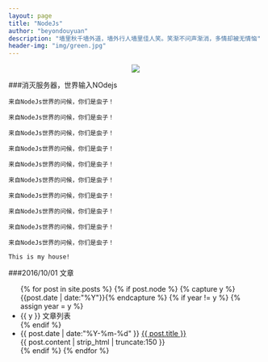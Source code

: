 ```yaml
---
layout: page
title: "NodeJs"
author: "beyondouyuan"
description: "墙里秋千墙外道，墙外行人墙里佳人笑。笑渐不问声渐消，多情却被无情恼"
header-img: "img/green.jpg"
---
```



<center>
    <p><img src="http://7xlfkx.com1.z0.glb.clouddn.com/white2.jpg" align="center"></p>
</center>

###消灭服务器，世界输入NOdejs



	来自NodeJs世界的问候，你们是虫子！

	来自NodeJs世界的问候，你们是虫子！

	来自NodeJs世界的问候，你们是虫子！

	来自NodeJs世界的问候，你们是虫子！

	来自NodeJs世界的问候，你们是虫子！

	来自NodeJs世界的问候，你们是虫子！

	来自NodeJs世界的问候，你们是虫子！

	来自NodeJs世界的问候，你们是虫子！

	来自NodeJs世界的问候，你们是虫子！

	来自NodeJs世界的问候，你们是虫子！

	This is my house!

###2016/10/01 文章

<!-- - [《NodeJs初成长》](https://beyondouyuan.github.io/blog/2016/09/30/nodejs-study-part1/) -->


<!-- 文章列表 -->
<ul class="listing">
{% for post in site.posts %}
  {% if post.node %}
  <!-- 时间轴标记 -->
  	{% capture y %}{{post.date | date:"%Y"}}{% endcapture %}
	  {% if year != y %}
	    {% assign year = y %}
	    <li class="listing-seperator">{{ y }}  文章列表</li>
	  {% endif %}
	  <li class="listing-item">
	  <!-- 时间轴-标题 -->
	    <time datetime="{{ post.date | date:"%Y-%m-%d" }}">{{ post.date | date:"%Y-%m-%d" }}</time>
	    <a href="{{ post.url }}" title="{{ post.title }}">{{ post.title }}</a>
	  </li>
	  <!-- 内容预览 -->
	  <div class="post-content-preview">
            {{ post.content | strip_html | truncate:150 }}
      </div>
  {% endif %}
{% endfor %}
</ul>